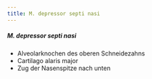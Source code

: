 ```yaml
---
title: M. depressor septi nasi
---
```

##### M. depressor septi nasi
*   Alveolarknochen des oberen Schneidezahns
*   Cartilago alaris major
*   Zug der Nasenspitze nach unten